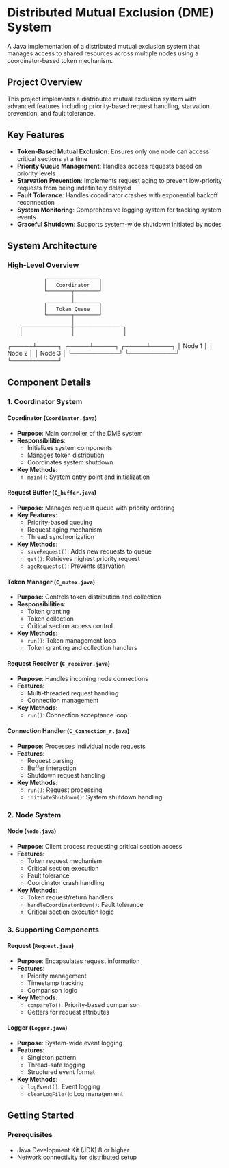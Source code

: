 # Distributed Mutual Exclusion (DME) System

A Java implementation of a distributed mutual exclusion system that manages access to shared resources across multiple nodes using a coordinator-based token mechanism.

## Project Overview

This project implements a distributed mutual exclusion system with advanced features including priority-based request handling, starvation prevention, and fault tolerance. 

## Key Features

- **Token-Based Mutual Exclusion**: Ensures only one node can access critical sections at a time
- **Priority Queue Management**: Handles access requests based on priority levels
- **Starvation Prevention**: Implements request aging to prevent low-priority requests from being indefinitely delayed
- **Fault Tolerance**: Handles coordinator crashes with exponential backoff reconnection
- **System Monitoring**: Comprehensive logging system for tracking system events
- **Graceful Shutdown**: Supports system-wide shutdown initiated by nodes

## System Architecture

### High-Level Overview
                ┌─────────────────┐
                │   Coordinator   │
                └────────┬────────┘
                         │
                ┌────────┴────────┐
                │   Token Queue   │
                └────────┬────────┘
                         │
        ┌────────────────┼────────────────┐
        │                │                │
  ┌─────┴─────┐   ┌─────┴─────┐   ┌─────┴─────┐
  │   Node 1   │   │   Node 2   │   │   Node 3   │
  └───────────┘   └───────────┘   └───────────┘

## Component Details

### 1. Coordinator System
#### Coordinator (`Coordinator.java`)
- **Purpose**: Main controller of the DME system
- **Responsibilities**:
  - Initializes system components
  - Manages token distribution
  - Coordinates system shutdown
- **Key Methods**:
  - `main()`: System entry point and initialization

#### Request Buffer (`C_buffer.java`)
- **Purpose**: Manages request queue with priority ordering
- **Key Features**:
  - Priority-based queuing
  - Request aging mechanism
  - Thread synchronization
- **Key Methods**:
  - `saveRequest()`: Adds new requests to queue
  - `get()`: Retrieves highest priority request
  - `ageRequests()`: Prevents starvation

#### Token Manager (`C_mutex.java`)
- **Purpose**: Controls token distribution and collection
- **Responsibilities**:
  - Token granting
  - Token collection
  - Critical section access control
- **Key Methods**:
  - `run()`: Token management loop
  - Token granting and collection handlers

#### Request Receiver (`C_receiver.java`)
- **Purpose**: Handles incoming node connections
- **Features**:
  - Multi-threaded request handling
  - Connection management
- **Key Methods**:
  - `run()`: Connection acceptance loop

#### Connection Handler (`C_Connection_r.java`)
- **Purpose**: Processes individual node requests
- **Features**:
  - Request parsing
  - Buffer interaction
  - Shutdown request handling
- **Key Methods**:
  - `run()`: Request processing
  - `initiateShutdown()`: System shutdown handling

### 2. Node System
#### Node (`Node.java`)
- **Purpose**: Client process requesting critical section access
- **Features**:
  - Token request mechanism
  - Critical section execution
  - Fault tolerance
  - Coordinator crash handling
- **Key Methods**:
  - Token request/return handlers
  - `handleCoordinatorDown()`: Fault tolerance
  - Critical section execution logic

### 3. Supporting Components
#### Request (`Request.java`)
- **Purpose**: Encapsulates request information
- **Features**:
  - Priority management
  - Timestamp tracking
  - Comparison logic
- **Key Methods**:
  - `compareTo()`: Priority-based comparison
  - Getters for request attributes

#### Logger (`Logger.java`)
- **Purpose**: System-wide event logging
- **Features**:
  - Singleton pattern
  - Thread-safe logging
  - Structured event format
- **Key Methods**:
  - `logEvent()`: Event logging
  - `clearLogFile()`: Log management

## Getting Started

### Prerequisites
- Java Development Kit (JDK) 8 or higher
- Network connectivity for distributed setup
